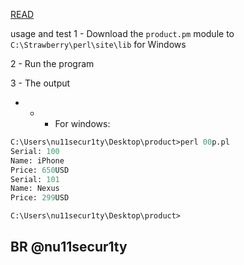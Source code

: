 [READ](https://www.perltutorial.org/perl-oop/)

usage and test
1 - Download the `product.pm` module to `C:\Strawberry\perl\site\lib` for Windows

2 -  Run the program

3 -  The output
   
   - - - For windows:

```perl
C:\Users\nu11secur1ty\Desktop\product>perl 00p.pl
Serial: 100
Name: iPhone
Price: 650USD
Serial: 101
Name: Nexus
Price: 299USD

C:\Users\nu11secur1ty\Desktop\product>
```

## BR @nu11secur1ty
